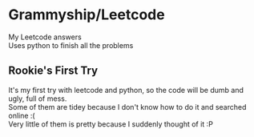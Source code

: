 # Grammyship/Leetcode
My Leetcode answers<br>
Uses python to finish all the problems<br>

## Rookie's First Try

It's my first try with leetcode and python, so the code will be dumb and ugly, full of mess.<br>
Some of them are tidey because I don't know how to do it and searched online :(<br>
Very little of them is pretty because I suddenly thought of it :P<br>
